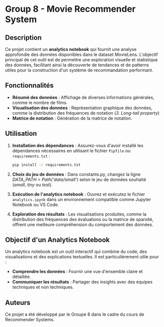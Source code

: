 # Group 8 - Movie Recommender System

## Description

Ce projet contient un **analytics notebook** qui fournit une analyse approfondie des données disponibles dans le dataset MovieLens. L'objectif principal de cet outil est de permettre une exploration visuelle et statistique des données, facilitant ainsi la découverte de tendances et de patterns utiles pour la construction d'un système de recommandation performant.

## Fonctionnalités

- **Résumé des données** : Affichage de diverses informations générales, comme le nombre de films.
- **Visualisation des données** : Représentation graphique des données, comme la distribution des fréquences de notation (*3. Long-tail property*)
- **Matrice de notation** : Génération de la matrice de notation.

## Utilisation

1. **Installation des dépendances** :
   Assurez-vous d'avoir installé les dépendances nécessaires en utilisant le fichier `Pipfile` ou `requirements.txt` :
   ```bash
   pip install -r requirements.txt
   ```
2. **Choix du jeu de données** :
   Dans constants.py, changez la ligne *DATA_PATH = Path('data/small')* selon le jeu de données souhaité (*small*, *tiny* ou *test*).

3. **Exécution de l'analytics notebook** :
   Ouvrez et exécutez le fichier `analytics.ipynb` dans un environnement compatible comme Jupyter Notebook ou VS Code.

4. **Exploration des résultats** :
   Les visualisations produites, comme la distribution des fréquences des évaluations ou la matrice de sparsité, offrent une meilleure compréhension du comportement des données.

## Objectif d'un Analytics Notebook

Un analytics notebook est un outil interactif qui combine du code, des visualisations et des explications textuelles. Il est particulièrement utile pour :

- **Comprendre les données** : Fournir une vue d'ensemble claire et détaillée.
- **Communiquer les résultats** : Partager des insights avec des équipes techniques et non techniques.

## Auteurs

Ce projet a été développé par le Groupe 8 dans le cadre du cours de Recommender Systems.
